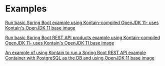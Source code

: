 # Examples
[Run basic Spring Boot example using Kontain-compiled OpenJDK 11- uses Kontain's OpenJDK 11 base image](/examples/java/spring-boot-hello/)

[Run basic Spring Boot REST API products example using Kontain-compiled OpenJDK 11- uses Kontain's OpenJDK 11 base image](/examples/java/spring-boot-products/)

[An example of using Kontain to run a Spring Boot REST API example Container with PostgreSQL as the DB and using OpenJDK 11 base image](/examples/java/spring-boot-restapi-mysql/)


